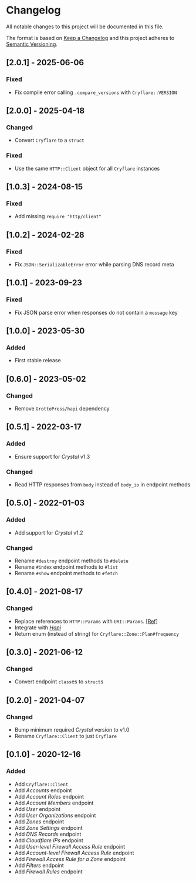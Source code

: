 # Changelog

All notable changes to this project will be documented in this file.

The format is based on [Keep a Changelog](http://keepachangelog.com/en/1.0.0/)
and this project adheres to [Semantic Versioning](http://semver.org/spec/v2.0.0.html).

## [2.0.1] - 2025-06-06

### Fixed
- Fix compile error calling `.compare_versions` with `Cryflare::VERSION`

## [2.0.0] - 2025-04-18

### Changed
- Convert `Cryflare` to a `struct`

### Fixed
- Use the same `HTTP::Client` object for all `Cryflare` instances

## [1.0.3] - 2024-08-15

### Fixed
- Add missing `require "http/client"`

## [1.0.2] - 2024-02-28

### Fixed
- Fix `JSON::SerializableError` error while parsing DNS record meta

## [1.0.1] - 2023-09-23

### Fixed
- Fix JSON parse error when responses do not contain a `message` key

## [1.0.0] - 2023-05-30

### Added
- First stable release

## [0.6.0] - 2023-05-02

### Changed
- Remove `GrottoPress/hapi` dependency

## [0.5.1] - 2022-03-17

### Added
- Ensure support for *Crystal* v1.3

### Changed
- Read HTTP responses from `body` instead of `body_io` in endpoint methods

## [0.5.0] - 2022-01-03

### Added
- Add support for *Crystal* v1.2

### Changed
- Rename `#destroy` endpoint methods to `#delete`
- Rename `#index` endpoint methods to `#list`
- Rename `#show` endpoint methods to `#fetch`

## [0.4.0] - 2021-08-17

### Changed
- Replace references to `HTTP::Params` with `URI::Params`. [[Ref]](https://github.com/crystal-lang/crystal/pull/10098)
- Integrate with [*Hapi*](https://github.com/GrottoPress/hapi)
- Return enum (instead of string) for `Cryflare::Zone::Plan#frequency`

## [0.3.0] - 2021-06-12

### Changed
- Convert endpoint `class`es to `struct`s

## [0.2.0] - 2021-04-07

### Changed
- Bump minimum required *Crystal* version to v1.0
- Rename `Cryflare::Client` to just `Cryflare`

## [0.1.0] - 2020-12-16

### Added
- Add `Cryflare::Client`
- Add *Accounts* endpoint
- Add *Account Roles* endpoint
- Add *Account Members* endpoint
- Add *User* endpoint
- Add *User Organizations* endpoint
- Add *Zones* endpoint
- Add *Zone Settings* endpoint
- Add *DNS Records* endpoint
- Add *Cloudflare IPs* endpoint
- Add *User-level Firewall Access Rule* endpoint
- Add *Account-level Firewall Access Rule* endpoint
- Add *Firewall Access Rule for a Zone* endpoint
- Add *Filters* endpoint
- Add *Firewall Rules* endpoint
